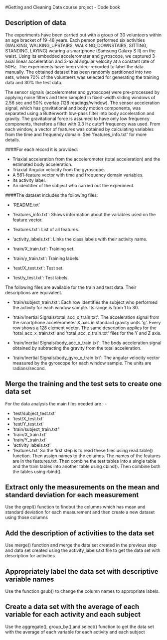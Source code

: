 #Getting and Cleaning Data course project - Code book

## Description of data

The experiments have been carried out with a group of 30 volunteers within an age bracket of 19-48 years. Each person performed six activities (WALKING, WALKING_UPSTAIRS, WALKING_DOWNSTAIRS, SITTING, STANDING, LAYING) wearing a smartphone (Samsung Galaxy S II) on the waist. Using its embedded accelerometer and gyroscope, we captured 3-axial linear acceleration and 3-axial angular velocity at a constant rate of 50Hz. The experiments have been video-recorded to label the data manually. The obtained dataset has been randomly partitioned into two sets, where 70% of the volunteers was selected for generating the training data and 30% the test data. 

The sensor signals (accelerometer and gyroscope) were pre-processed by applying noise filters and then sampled in fixed-width sliding windows of 2.56 sec and 50% overlap (128 readings/window). The sensor acceleration signal, which has gravitational and body motion components, was separated using a Butterworth low-pass filter into body acceleration and gravity. The gravitational force is assumed to have only low frequency components, therefore a filter with 0.3 Hz cutoff frequency was used. From each window, a vector of features was obtained by calculating variables from the time and frequency domain. See 'features_info.txt' for more details. 

####For each record it is provided:

- Triaxial acceleration from the accelerometer (total acceleration) and the estimated body acceleration.
- Triaxial Angular velocity from the gyroscope. 
- A 561-feature vector with time and frequency domain variables. 
- Its activity label. 
- An identifier of the subject who carried out the experiment.

####The dataset includes the following files:

- 'README.txt'

- 'features_info.txt': Shows information about the variables used on the feature vector.

- 'features.txt': List of all features.

- 'activity_labels.txt': Links the class labels with their activity name.

- 'train/X_train.txt': Training set.

- 'train/y_train.txt': Training labels.

- 'test/X_test.txt': Test set.

- 'test/y_test.txt': Test labels.

The following files are available for the train and test data. Their descriptions are equivalent. 

- 'train/subject_train.txt': Each row identifies the subject who performed the activity for each window sample. Its range is from 1 to 30. 

- 'train/Inertial Signals/total_acc_x_train.txt': The acceleration signal from the smartphone accelerometer X axis in standard gravity units 'g'. Every row shows a 128 element vector. The same description applies for the 'total_acc_x_train.txt' and 'total_acc_z_train.txt' files for the Y and Z axis. 

- 'train/Inertial Signals/body_acc_x_train.txt': The body acceleration signal obtained by subtracting the gravity from the total acceleration. 

- 'train/Inertial Signals/body_gyro_x_train.txt': The angular velocity vector measured by the gyroscope for each window sample. The units are radians/second. 

## Merge the training and the test sets to create one data set
For the data analysis the main files needed are : -
- 'test/subject_test.txt'
- 'test/X_test.txt'
- 'test/Y_test.txt'
- 'train/subject_train.txt"
- 'train/X_train.txt'
- 'train/Y_train.txt'
- 'activity_labels.txt'
- 'features.txt'
So the first step is to read these files using read.table() function. Then assign names to the columns. The names of the features are in the features.txt. 
Then combine the test tables into a single table and the train tables into another table using cbind(). Then combine both the tables using rbind().

## Extract only the measurements on the mean and standard deviation for each measurement

Use the grepl() function to findout the columns which has mean and standard deviation for each measurement and then create a new dataset using those columns

## Add the description of activities to the data set 

Use merge() function and merge the data set created in the previous step and data set created using the activity_labels.txt file to get the data set with description for activities.

## Appropriately label the data set with descriptive variable names
Use the function gsub() to change the column names to appropriate labels. 

## Create a data set with the average of each variable for each activity and each subject

Use the aggregate(), group_by(),and select() function to get the data set with the average of each variable for each activity and each subject
